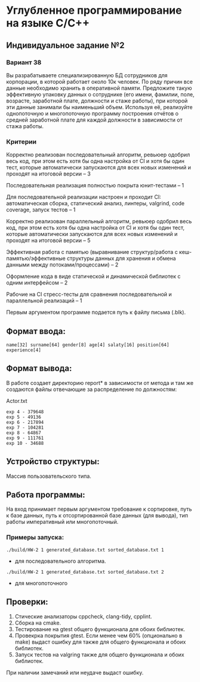 #  Углубленное программирование на языке С/С++

## Индивидуальное задание №2
### Вариант 38
Вы разрабатываете специализированную БД сотрудников для корпорации, в которой работает около 10к человек. 
По ряду причин все данные необходимо хранить в оперативной памяти. Предложите такую эффективную упаковку 
данных о сотруднике (его имени, фамилии, поле, возрасте, заработной плате, должности и стаже работы), 
при которой эти данные занимали бы наименьший объем. Используя её, реализуйте однопоточную и многопоточную 
программу построения отчётов о средней заработной плате для каждой должности в зависимости от стажа работы.
### Критерии
Корректно реализован последовательный алгоритм, ревьюер одобрил весь код, при этом есть хотя бы одна настройка 
от CI и хотя бы один тест, которые автоматически запускаются для всех новых изменений и проходят на итоговой версии –  3

Последовательная реализация полностью покрыта юнит-тестами –  1

Для последовательной реализации настроен и проходит CI: автоматическая сборка, статический анализ,
линтеры, valgrind, code coverage, запуск тестов –  1

Корректно реализован параллельный алгоритм, ревьюер одобрил весь код, при этом есть хотя бы одна
настройка от CI и хотя бы один тест, которые автоматически запускаются для всех новых изменений и 
проходят на итоговой версии –  5

Эффективная работа с памятью (выравнивание структур/работа с кеш-памятью/эффективные структуры
данных для хранения и обмена данными между потоками/процессами) –  2

Оформление кода в виде статической и динамической библиотек с одним интерфейсом –  2

Рабочие на CI стресс-тесты для сравнения последовательной и параллельной реализаций –  1

Первым аргументом программе подается путь к файлу письма (.blk).

## Формат ввода:

`name[32] surname[64] gender[8] age[4] salaty[16] position[64] experience[4]`

## Формат вывода:

В работе создает директорию report* в зависимости
от метода и там же создаются файлы отвечающие за распределение по должностям:

Actor.txt
```
exp 4 - 379648
exp 5 - 49136
exp 6 - 217894
exp 7 - 104281
exp 8 - 64867
exp 9 - 111761
exp 10 - 34688
```

## Устройство структуры:

Массив пользовательского типа.

## Работа программы:

На вход принимает первым аргументом требование к сортировке, путь к базе
данных, путь к отсортированной базе данных (для вывода), тип работы 
императивный или многопоточный.

### Примеры запуска:
```
./build/HW-2 1 generated_database.txt sorted_database.txt 1
```
- для последовательного алгоритма.

```
./build/HW-2 1 generated_database.txt sorted_database.txt 2
```
- для многопоточного

## Проверки:
1. Стические анализаторы cppcheck, clang-tidy, cpplint.
2. Сборка на cmake.
3. Тестирование на gtest общего функционала для обоих библиотек.
4. Провекрка покрытия gtest. Если менее чем 60% (опционально в make) выдаст ошибку для также для общего функционала и обоих библиотек.
5. Запуск тестов на valgring также для общего функционала и обоих библиотек.

При наличии замечаний или неудаче выдаст ошибку.